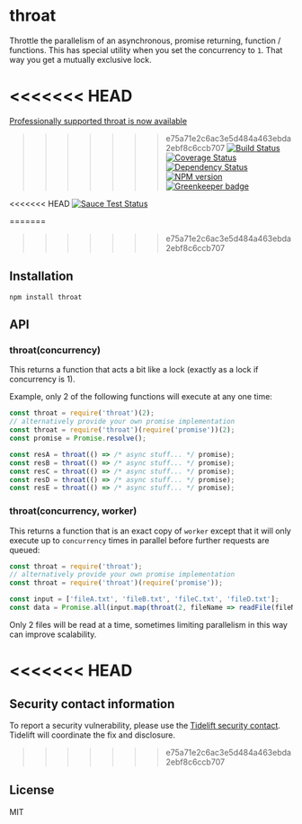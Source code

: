 # throat

Throttle the parallelism of an asynchronous, promise returning, function / functions.  This has special utility when you set the concurrency to `1`.  That way you get a mutually exclusive lock.

<<<<<<< HEAD
=======
[Professionally supported throat is now available](https://tidelift.com/subscription/pkg/npm-throat?utm_source=npm-throat&utm_medium=referral&utm_campaign=readme)

>>>>>>> e75a71e2c6ac3e5d484a463ebda2ebf8c6ccb707
[![Build Status](https://img.shields.io/travis/ForbesLindesay/throat/master.svg)](https://travis-ci.org/ForbesLindesay/throat)
[![Coverage Status](https://img.shields.io/coveralls/ForbesLindesay/throat/master.svg?style=flat)](https://coveralls.io/r/ForbesLindesay/throat?branch=master)
[![Dependency Status](https://img.shields.io/david/ForbesLindesay/throat.svg)](https://david-dm.org/ForbesLindesay/throat)
[![NPM version](https://img.shields.io/npm/v/throat.svg)](https://www.npmjs.com/package/throat)
[![Greenkeeper badge](https://badges.greenkeeper.io/ForbesLindesay/throat.svg)](https://greenkeeper.io/)

<<<<<<< HEAD
[![Sauce Test Status](https://saucelabs.com/browser-matrix/throat.svg)](https://saucelabs.com/u/throat)

=======
>>>>>>> e75a71e2c6ac3e5d484a463ebda2ebf8c6ccb707
## Installation

    npm install throat

## API

### throat(concurrency)

This returns a function that acts a bit like a lock (exactly as a lock if concurrency is 1).

Example, only 2 of the following functions will execute at any one time:

```js
const throat = require('throat')(2);
// alternatively provide your own promise implementation
const throat = require('throat')(require('promise'))(2);
const promise = Promise.resolve();

const resA = throat(() => /* async stuff... */ promise);
const resB = throat(() => /* async stuff... */ promise);
const resC = throat(() => /* async stuff... */ promise);
const resD = throat(() => /* async stuff... */ promise);
const resE = throat(() => /* async stuff... */ promise);
```

### throat(concurrency, worker)

This returns a function that is an exact copy of `worker` except that it will only execute up to `concurrency` times in parallel before further requests are queued:

```js
const throat = require('throat');
// alternatively provide your own promise implementation
const throat = require('throat')(require('promise'));

const input = ['fileA.txt', 'fileB.txt', 'fileC.txt', 'fileD.txt'];
const data = Promise.all(input.map(throat(2, fileName => readFile(fileName))));
```

Only 2 files will be read at a time, sometimes limiting parallelism in this way can improve scalability.

<<<<<<< HEAD
=======
## Security contact information

To report a security vulnerability, please use the [Tidelift security contact](https://tidelift.com/security). Tidelift will coordinate the fix and disclosure.

>>>>>>> e75a71e2c6ac3e5d484a463ebda2ebf8c6ccb707
## License

  MIT
